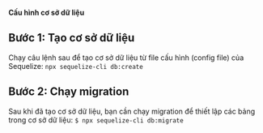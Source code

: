 **Cấu hình cơ sở dữ liệu**
## Bước 1: Tạo cơ sở dữ liệu
Chạy câu lệnh sau để tạo cơ sở dữ liệu từ file cấu hình (config file) của Sequelize:
`npx sequelize-cli db:create`

## Bước 2: Chạy migration
Sau khi đã tạo cơ sở dữ liệu, bạn cần chạy migration để thiết lập các bảng trong cơ sở dữ liệu:
`$ npx sequelize-cli db:migrate`
